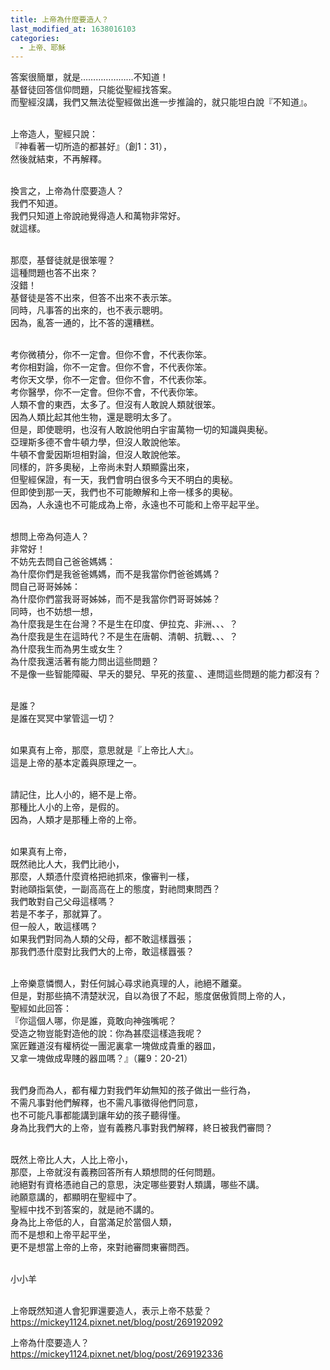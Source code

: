 ```yaml
---
title: 上帝為什麼要造人？
last_modified_at: 1638016103
categories:
  - 上帝、耶穌
---
```


<p>答案很簡單，就是…………………不知道！<br>
基督徒回答信仰問題，只能從聖經找答案。<br>
而聖經沒講，我們又無法從聖經做出進一步推論的，就只能坦白說『不知道』。</p>

<p><br>
上帝造人，聖經只說：<br>
『神看著一切所造的都甚好』（創1：31），<br>
然後就結束，不再解釋。</p>

<p><br>
換言之，上帝為什麼要造人？<br>
我們不知道。<br>
我們只知道上帝說祂覺得造人和萬物非常好。<br>
就這樣。</p>

<p><br>
那麼，基督徒就是很笨喔？<br>
這種問題也答不出來？<br>
沒錯！<br>
基督徒是答不出來，但答不出來不表示笨。<br>
同時，凡事答的出來的，也不表示聰明。<br>
因為，亂答一通的，比不答的還糟糕。</p>

<p><br>
考你微積分，你不一定會。但你不會，不代表你笨。<br>
考你相對論，你不一定會。但你不會，不代表你笨。<br>
考你天文學，你不一定會。但你不會，不代表你笨。<br>
考你醫學，你不一定會。但你不會，不代表你笨。<br>
人類不會的東西，太多了。但沒有人敢說人類就很笨。<br>
因為人類比起其他生物，還是聰明太多了。<br>
但是，即使聰明，也沒有人敢說他明白宇宙萬物一切的知識與奧秘。<br>
亞理斯多德不會牛頓力學，但沒人敢說他笨。<br>
牛頓不會愛因斯坦相對論，但沒人敢說他笨。<br>
同樣的，許多奧秘，上帝尚未對人類顯露出來，<br>
但聖經保證，有一天，我們會明白很多今天不明白的奧秘。<br>
但即使到那一天，我們也不可能瞭解和上帝一樣多的奧秘。<br>
因為，人永遠也不可能成為上帝，永遠也不可能和上帝平起平坐。</p>

<p><br>
想問上帝為何造人？<br>
非常好！<br>
不妨先去問自己爸爸媽媽：<br>
為什麼你們是我爸爸媽媽，而不是我當你們爸爸媽媽？<br>
問自己哥哥姊姊：<br>
為什麼你們當我哥哥姊姊，而不是我當你們哥哥姊姊？<br>
同時，也不妨想一想，<br>
為什麼我是生在台灣？不是生在印度、伊拉克、非洲、、、？<br>
為什麼我是生在這時代？不是生在唐朝、清朝、抗戰、、、？<br>
為什麼我生而為男生或女生？<br>
為什麼我還活著有能力問出這些問題？<br>
不是像一些智能障礙、早夭的嬰兒、早死的孩童、、連問這些問題的能力都沒有？</p>

<p><br>
是誰？<br>
是誰在冥冥中掌管這一切？</p>

<p><br>
如果真有上帝，那麼，意思就是『上帝比人大』。<br>
這是上帝的基本定義與原理之一。</p>

<p><br>
請記住，比人小的，絕不是上帝。<br>
那種比人小的上帝，是假的。<br>
因為，人類才是那種上帝的上帝。</p>

<p><br>
如果真有上帝，<br>
既然祂比人大，我們比祂小，<br>
那麼，人類憑什麼資格把祂抓來，像審判一樣，<br>
對祂頤指氣使，一副高高在上的態度，對祂問東問西？<br>
我們敢對自己父母這樣嗎？<br>
若是不孝子，那就算了。<br>
但一般人，敢這樣嗎？<br>
如果我們對同為人類的父母，都不敢這樣囂張；<br>
那我們憑什麼對比我們大的上帝，敢這樣囂張？</p>

<p><br>
上帝樂意憐憫人，對任何誠心尋求祂真理的人，祂絕不離棄。<br>
但是，對那些搞不清楚狀況，自以為很了不起，態度倨傲質問上帝的人，<br>
聖經如此回答：<br>
『你這個人哪，你是誰，竟敢向神強嘴呢？<br>
受造之物豈能對造他的說：你為甚麼這樣造我呢？<br>
窯匠難道沒有權柄從一團泥裏拿一塊做成貴重的器皿，<br>
又拿一塊做成卑賤的器皿嗎？』（羅9：20-21）</p>

<p><br>
我們身而為人，都有權力對我們年幼無知的孩子做出一些行為，<br>
不需凡事對他們解釋，也不需凡事徵得他們同意，<br>
也不可能凡事都能講到讓年幼的孩子聽得懂。<br>
身為比我們大的上帝，豈有義務凡事對我們解釋，終日被我們審問？</p>

<p><br>
既然上帝比人大，人比上帝小，<br>
那麼，上帝就沒有義務回答所有人類想問的任何問題。<br>
祂絕對有資格憑祂自己的意思，決定哪些要對人類講，哪些不講。<br>
祂願意講的，都顯明在聖經中了。<br>
聖經中找不到答案的，就是祂不講的。<br>
身為比上帝低的人，自當滿足於當個人類，<br>
而不是想和上帝平起平坐，<br>
更不是想當上帝的上帝，來對祂審問東審問西。</p>

<p><br>
小小羊<br>
&nbsp;</p>

<p>上帝既然知道人會犯罪還要造人，表示上帝不慈愛？<br>
<a href="https://mickey1124.pixnet.net/blog/post/269192092" target="_blank">https://mickey1124.pixnet.net/blog/post/269192092</a></p>

<p>上帝為什麼要造人？<br>
<a href="https://mickey1124.pixnet.net/blog/post/269192336" target="_blank">https://mickey1124.pixnet.net/blog/post/269192336</a></p>

